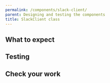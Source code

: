 ```yaml
---
permalink: /components/slack-client/
parent: Designing and testing the components
title: SlackClient class
---
```


## What to expect

## Testing

## Check your work
